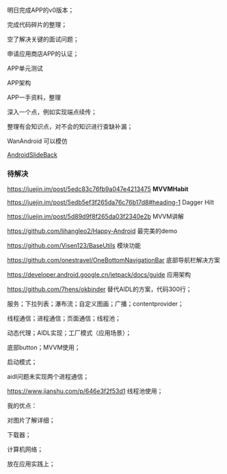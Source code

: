 

明日完成APP的v0版本；

完成代码碎片的整理；

空了解决关键的面试问题；

申请应用商店APP的认证；



APP单元测试

APP架构

APP一手资料，整理



深入一个点，例如实现端点续传；

整理有会知识点，对不会的知识进行查缺补漏；



WanAndroid 可以模仿

[AndroidSlideBack](https://github.com/qinci/AndroidSlideBack)



### 待解决



https://juejin.im/post/5edc83c76fb9a047e4213475  **MVVMHabit**

https://juejin.im/post/5edb5ef3f265da76c76b17d8#heading-1  Dagger Hilt

https://juejin.im/post/5d89d9f8f265da03f2340e2b  MVVM讲解

https://github.com/lihangleo2/Happy-Android  最完美的demo

https://github.com/Visen123/BaseUtils   模块功能

https://github.com/onestravel/OneBottomNavigationBar 底部导航栏解决方案

https://developer.android.google.cn/jetpack/docs/guide  应用架构

https://github.com/7hens/okbinder 替代AIDL的方案，代码300行；



服务；下拉列表；瀑布流；自定义图画；广播；contentprovider；

线程通信；进程通信；页面通信；线程池；

动态代理；AIDL实现；工厂模式（应用场景）； 

底部button；MVVM使用；

启动模式；





aidl问题未实现两个进程通信；

https://www.jianshu.com/p/646e3f2f53d1  线程池使用；

我的优点：

对图片了解详细；

下载器；

计算机网络；

放在应用实践上；



























































